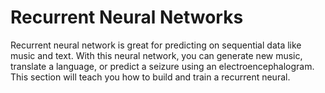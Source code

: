 # Recurrent Neural Networks

Recurrent neural network is great for predicting on sequential data like music and text.
With this neural network, you can generate new music, translate a language, or predict a seizure using an electroencephalogram.
This section will teach you how to build and train a recurrent neural.
